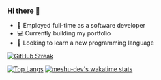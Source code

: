 ### Hi there 👋

- :office: Employed full-time as a software developer
- :computer: Currently building my portfolio
- :book: Looking to learn a new programming language
<!--
- 💬 Ask me about web technologies
- 📫 How to reach me: ...
- ⚡ Fun fact: ...
- 😄 Pronouns: He/Him
-->

[![GitHub Streak](https://streak-stats.demolab.com?user=meshu-dev&mode=weekly)](https://git.io/streak-stats)

[![Top Langs](https://github-readme-stats.vercel.app/api/top-langs/?username=meshu-dev&langs_count=6&layout=compact)](https://github.com/meshu-dev/github-readme-stats) [![meshu-dev's wakatime stats](https://github-readme-stats.vercel.app/api/wakatime?username=meshu-dev)](https://github.com/meshu-dev/github-readme-stats)
